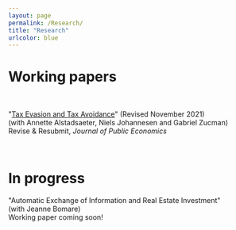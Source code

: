 ```yaml
---
layout: page
permalink: /Research/
title: "Research"
urlcolor: blue
---
```


# Working papers

&nbsp;  
  
"[Tax Evasion and Tax Avoidance](/publications/AJLZ2021(4).pdf)" (Revised November 2021) \
(with Annette Alstadsaeter, Niels Johannesen and Gabriel Zucman) \
Revise & Resubmit, *Journal of Public Economics*

&nbsp;  
  
# In progress
"Automatic Exchange of Information and Real Estate Investment" \
(with Jeanne Bomare)\
Working paper coming soon!


